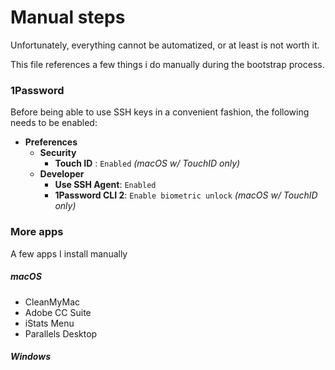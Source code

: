 # Manual steps

Unfortunately, everything cannot be automatized, or at least is not worth it.

This file references a few things i do manually during the bootstrap process.

### 1Password

Before being able to use SSH keys in a convenient fashion, the following needs to be enabled:

- **Preferences**
  - **Security**
    - **Touch ID** : `Enabled` _(macOS w/ TouchID only)_
  - **Developer**
    - **Use SSH Agent**: `Enabled`
    - **1Password CLI 2**: `Enable biometric unlock` _(macOS w/ TouchID only)_

### More apps

A few apps I install manually

##### macOS

- CleanMyMac
- Adobe CC Suite
- iStats Menu
- Parallels Desktop

##### Windows
